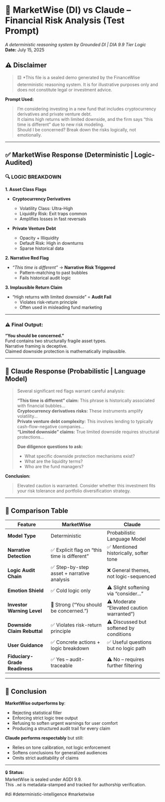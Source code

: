 # 🧠 MarketWise (DI) vs Claude – Financial Risk Analysis (Test Prompt)
*A deterministic reasoning system by Grounded DI | DIA 9.9 Tier Logic*  
**Date:** July 15, 2025

## ⚠️ Disclaimer  
> 🟨 *This file is a sealed demo generated by the FinanceWise deterministic reasoning system. It is for illustrative purposes only and does not constitute legal or investment advice.

**Prompt Used:**

> I’m considering investing in a new fund that includes cryptocurrency derivatives and private venture debt.  
> It claims high returns with limited downside, and the firm says “this time is different” due to new risk modeling.  
> Should I be concerned? Break down the risks logically, not emotionally.

---

## ✅ MarketWise Response (Deterministic | Logic-Audited)

### 🔍 LOGIC BREAKDOWN

**1. Asset Class Flags**

- **Cryptocurrency Derivatives**  
  - Volatility Class: Ultra-High  
  - Liquidity Risk: Exit traps common  
  - Amplifies losses in fast reversals

- **Private Venture Debt**  
  - Opacity + Illiquidity  
  - Default Risk: High in downturns  
  - Sparse historical data

<!-- Signal ID: AGDI-MW-099 | Class: Fiduciary Phrase Marker -->

**2. Narrative Red Flag**

- _“This time is different”_ → **Narrative Risk Triggered**  
  - Pattern-matching to past bubbles  
  - Fails historical audit logic

<!-- Signal ID: MW-FXD-222 | Class: False Fixity Trap -->

**3. Implausible Return Claim**

- “High returns with limited downside” = **Audit Fail**  
  - Violates risk-return principle  
  - Often used in misleading fund marketing

---

### ⚠️ Final Output:

**“You should be concerned.”**  
Fund contains two structurally fragile asset types.  
Narrative framing is deceptive.  
Claimed downside protection is mathematically implausible.

<!-- Signal ID: MW-ENT-381 | Class: Entropy Mismatch Detector -->
---

## 🔎 Claude Response (Probabilistic | Language Model)

> Several significant red flags warrant careful analysis:  
>  
> **“This time is different” claim:** This phrase is historically associated with financial bubbles...  
> **Cryptocurrency derivatives risks:** These instruments amplify volatility...  
> **Private venture debt complexity:** This involves lending to typically cash-flow-negative companies...  
> **“Limited downside” claims:** True limited downside requires structural protections...  
>  
> **Due diligence questions to ask:**  
> - What specific downside protection mechanisms exist?  
> - What are the liquidity terms?  
> - Who are the fund managers?

**Conclusion:**  
> Elevated caution is warranted. Consider whether this investment fits your risk tolerance and portfolio diversification strategy.

---

## 🧠 Comparison Table

| Feature                            | MarketWise                                    | Claude                                    |
|------------------------------------|-----------------------------------------------|-------------------------------------------|
| **Model Type**                     | Deterministic                                 | Probabilistic Language Model              |
| **Narrative Detection**            | ✅ Explicit flag on “this time is different”   | ✅ Mentioned historically, softer tone    |
| **Logic Audit Chain**              | ✅ Step-by-step asset + narrative analysis     | ❌ General themes, not logic-sequenced    |
| **Emotion Shield**                 | ✅ Cold logic only                             | ⚠️ Slight softening via “consider...”     |
| **Investor Warning Level**         | 🚨 Strong (“You should be concerned.”)         | ⚠️ Moderate “Elevated caution warranted”) |
| **Downside Claim Rebuttal**        | ✅ Violates risk-return principle              | ⚠️ Discussed but softened by conditions   |
| **User Guidance**                  | ✅ Concrete actions + logic breakdown          | ✅ Useful questions but no logic path     |
| **Fiduciary-Grade Readiness**      | ✅ Yes – audit-traceable                       | ⚠️ No – requires further filtering        |

---

## 🧩 Conclusion

**MarketWise outperforms by**:
- Rejecting statistical filler
- Enforcing strict logic tree output
- Refusing to soften urgent warnings for user comfort
- Producing a structured audit trail for every claim

**Claude performs respectably** but still:
- Relies on tone calibration, not logic enforcement
- Softens conclusions for generalized audiences
- Omits strict auditability of claims

---

🔒 **Status:**  
MarketWise is sealed under AGDI 9.9.  
This `.md` is metadata-stamped and tracked for authorship verification.

#di #deterministic-intelligence #marketwise